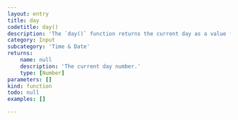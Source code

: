 ```yaml
---
layout: entry
title: day
codetitle: day()
description: 'The `day()` function returns the current day as a value from `1`-`31`.'
category: Input
subcategory: 'Time & Date'
returns:
    name: null
    description: 'The current day number.'
    type: [Number]
parameters: []
kind: function
todo: null
examples: []

---
```


